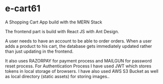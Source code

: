 # e-cart61

A Shopping Cart App build with the MERN Stack

The frontend part is build with React JS with Ant Design.

A user needs to have an account to be able to order orders. When a user adds a product to his cart, the database gets immediately updated rather than just updating in the frontend.

It also uses RAZORPAY for payment process and MAILGUN for password reset process. For Authentication Process I have used JWT which stores tokens in local storage of browsers. I have also used AWS S3 Bucket as well as local directory (static assets) for storing images..


